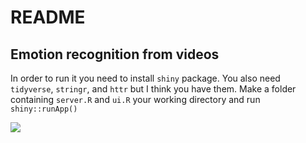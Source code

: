 README
================

Emotion recognition from videos
-------------------------------

In order to run it you need to install `shiny` package. You also need `tidyverse`, `stringr`, and `httr` but I think you have them. Make a folder containing `server.R` and `ui.R` your working directory and run `shiny::runApp()`

![](C:/Users/Daria/Pictures/screenshot.PNG)
